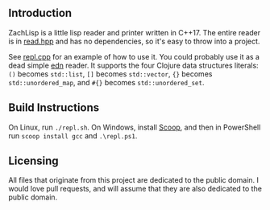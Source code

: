 ## Introduction

ZachLisp is a little lisp reader and printer written in C++17. The entire reader is in [read.hpp](read.hpp) and has no dependencies, so it's easy to throw into a project.

See [repl.cpp](repl.cpp) for an example of how to use it. You could probably use it as a dead simple [edn](https://github.com/edn-format/edn) reader. It supports the four Clojure data structures literals: `()` becomes `std::list`, `[]` becomes `std::vector`, `{}` becomes `std::unordered_map`, and `#{}` becomes `std::unordered_set`.

## Build Instructions

On Linux, run `./repl.sh`. On Windows, install [Scoop](https://scoop.sh), and then in PowerShell run `scoop install gcc` and `.\repl.ps1`.

## Licensing

All files that originate from this project are dedicated to the public domain. I would love pull requests, and will assume that they are also dedicated to the public domain.
